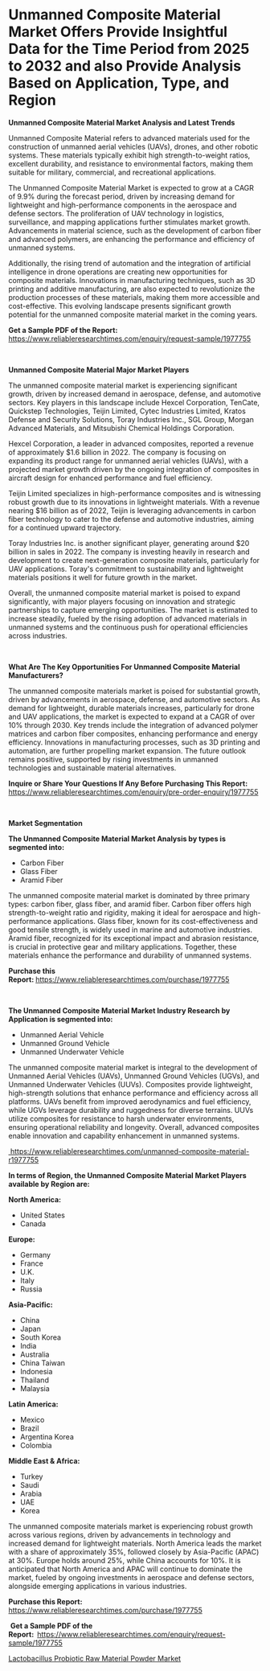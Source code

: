 <p><h1>Unmanned Composite Material Market Offers Provide Insightful Data for the Time Period from 2025 to 2032 and also Provide Analysis Based on Application, Type, and Region</h1></p><p><strong>Unmanned Composite Material Market Analysis and Latest Trends</strong></p>
<p><p>Unmanned Composite Material refers to advanced materials used for the construction of unmanned aerial vehicles (UAVs), drones, and other robotic systems. These materials typically exhibit high strength-to-weight ratios, excellent durability, and resistance to environmental factors, making them suitable for military, commercial, and recreational applications. </p><p>The Unmanned Composite Material Market is expected to grow at a CAGR of 9.9% during the forecast period, driven by increasing demand for lightweight and high-performance components in the aerospace and defense sectors. The proliferation of UAV technology in logistics, surveillance, and mapping applications further stimulates market growth. Advancements in material science, such as the development of carbon fiber and advanced polymers, are enhancing the performance and efficiency of unmanned systems.</p><p>Additionally, the rising trend of automation and the integration of artificial intelligence in drone operations are creating new opportunities for composite materials. Innovations in manufacturing techniques, such as 3D printing and additive manufacturing, are also expected to revolutionize the production processes of these materials, making them more accessible and cost-effective. This evolving landscape presents significant growth potential for the unmanned composite material market in the coming years.</p></p>
<p><strong>Get a Sample PDF of the Report:&nbsp;</strong> <a href="https://www.reliableresearchtimes.com/enquiry/request-sample/1977755?utm_campaign=3355&utm_medium=2&utm_source=Github&utm_content=ia&utm_term=03042025&utm_id=unmanned-composite-material">https://www.reliableresearchtimes.com/enquiry/request-sample/1977755</a></p>
<p>&nbsp;</p>
<p><strong>Unmanned Composite Material Major Market Players</strong></p>
<p><p>The unmanned composite material market is experiencing significant growth, driven by increased demand in aerospace, defense, and automotive sectors. Key players in this landscape include Hexcel Corporation, TenCate, Quickstep Technologies, Teijin Limited, Cytec Industries Limited, Kratos Defense and Security Solutions, Toray Industries Inc., SGL Group, Morgan Advanced Materials, and Mitsubishi Chemical Holdings Corporation.</p><p>Hexcel Corporation, a leader in advanced composites, reported a revenue of approximately $1.6 billion in 2022. The company is focusing on expanding its product range for unmanned aerial vehicles (UAVs), with a projected market growth driven by the ongoing integration of composites in aircraft design for enhanced performance and fuel efficiency.</p><p>Teijin Limited specializes in high-performance composites and is witnessing robust growth due to its innovations in lightweight materials. With a revenue nearing $16 billion as of 2022, Teijin is leveraging advancements in carbon fiber technology to cater to the defense and automotive industries, aiming for a continued upward trajectory.</p><p>Toray Industries Inc. is another significant player, generating around $20 billion in sales in 2022. The company is investing heavily in research and development to create next-generation composite materials, particularly for UAV applications. Toray's commitment to sustainability and lightweight materials positions it well for future growth in the market.</p><p>Overall, the unmanned composite material market is poised to expand significantly, with major players focusing on innovation and strategic partnerships to capture emerging opportunities. The market is estimated to increase steadily, fueled by the rising adoption of advanced materials in unmanned systems and the continuous push for operational efficiencies across industries.</p></p>
<p>&nbsp;</p>
<p><strong>What Are The Key Opportunities For Unmanned Composite Material Manufacturers?</strong></p>
<p><p>The unmanned composite materials market is poised for substantial growth, driven by advancements in aerospace, defense, and automotive sectors. As demand for lightweight, durable materials increases, particularly for drone and UAV applications, the market is expected to expand at a CAGR of over 10% through 2030. Key trends include the integration of advanced polymer matrices and carbon fiber composites, enhancing performance and energy efficiency. Innovations in manufacturing processes, such as 3D printing and automation, are further propelling market expansion. The future outlook remains positive, supported by rising investments in unmanned technologies and sustainable material alternatives.</p></p>
<p><strong>Inquire or Share Your Questions If Any Before Purchasing This Report:</strong> <a href="https://www.reliableresearchtimes.com/enquiry/pre-order-enquiry/1977755?utm_campaign=3355&utm_medium=2&utm_source=Github&utm_content=ia&utm_term=03042025&utm_id=unmanned-composite-material">https://www.reliableresearchtimes.com/enquiry/pre-order-enquiry/1977755</a></p>
<p>&nbsp;</p>
<p><strong>Market Segmentation</strong></p>
<p><strong>The Unmanned Composite Material Market Analysis by types is segmented into:</strong></p>
<p><ul><li>Carbon Fiber</li><li>Glass Fiber</li><li>Aramid Fiber</li></ul></p>
<p><p>The unmanned composite material market is dominated by three primary types: carbon fiber, glass fiber, and aramid fiber. Carbon fiber offers high strength-to-weight ratio and rigidity, making it ideal for aerospace and high-performance applications. Glass fiber, known for its cost-effectiveness and good tensile strength, is widely used in marine and automotive industries. Aramid fiber, recognized for its exceptional impact and abrasion resistance, is crucial in protective gear and military applications. Together, these materials enhance the performance and durability of unmanned systems.</p></p>
<p><strong>Purchase this Report:&nbsp;</strong><a href="https://www.reliableresearchtimes.com/purchase/1977755?utm_campaign=3355&utm_medium=2&utm_source=Github&utm_content=ia&utm_term=03042025&utm_id=unmanned-composite-material">https://www.reliableresearchtimes.com/purchase/1977755</a></p>
<p>&nbsp;</p>
<p><strong>The Unmanned Composite Material Market Industry Research by Application is segmented into:</strong></p>
<p><ul><li>Unmanned Aerial Vehicle</li><li>Unmanned Ground Vehicle</li><li>Unmanned Underwater Vehicle</li></ul></p>
<p><p>The unmanned composite material market is integral to the development of Unmanned Aerial Vehicles (UAVs), Unmanned Ground Vehicles (UGVs), and Unmanned Underwater Vehicles (UUVs). Composites provide lightweight, high-strength solutions that enhance performance and efficiency across all platforms. UAVs benefit from improved aerodynamics and fuel efficiency, while UGVs leverage durability and ruggedness for diverse terrains. UUVs utilize composites for resistance to harsh underwater environments, ensuring operational reliability and longevity. Overall, advanced composites enable innovation and capability enhancement in unmanned systems.</p></p>
<p><a href="https://www.reliableresearchtimes.com/unmanned-composite-material-r1977755?utm_campaign=3355&utm_medium=2&utm_source=Github&utm_content=ia&utm_term=03042025&utm_id=unmanned-composite-material">&nbsp;https://www.reliableresearchtimes.com/unmanned-composite-material-r1977755</a></p>
<p><strong>In terms of Region, the Unmanned Composite Material Market Players available by Region are:</strong></p>
<p>
    <p> <strong> North America: </strong>
        <ul>
            <li>United States</li>
            <li>Canada</li>
        </ul>
        </p> 
    <p> <strong> Europe: </strong>
        <ul>
            <li>Germany</li>
            <li>France</li>
            <li>U.K.</li>
            <li>Italy</li>
            <li>Russia</li>
        </ul>
        </p> 
    <p> <strong> Asia-Pacific: </strong>
        <ul>
            <li>China</li>
            <li>Japan</li>
            <li>South Korea</li>
            <li>India</li>
            <li>Australia</li>
            <li>China Taiwan</li>
            <li>Indonesia</li>
            <li>Thailand</li>
            <li>Malaysia</li>
        </ul>
        </p> 
    <p> <strong> Latin America: </strong>
        <ul>
            <li>Mexico</li>
            <li>Brazil</li>
            <li>Argentina Korea</li>
            <li>Colombia</li>
        </ul>
        </p> 
    <p> <strong> Middle East & Africa: </strong>
        <ul>
            <li>Turkey</li>
            <li>Saudi</li>
            <li>Arabia</li>
            <li>UAE</li>
            <li>Korea</li>
        </ul>
    </p>
    </p>
<p><p>The unmanned composite materials market is experiencing robust growth across various regions, driven by advancements in technology and increased demand for lightweight materials. North America leads the market with a share of approximately 35%, followed closely by Asia-Pacific (APAC) at 30%. Europe holds around 25%, while China accounts for 10%. It is anticipated that North America and APAC will continue to dominate the market, fueled by ongoing investments in aerospace and defense sectors, alongside emerging applications in various industries.</p></p>
<p><strong>Purchase this Report: </strong><a href="https://www.reliableresearchtimes.com/purchase/1977755?utm_campaign=3355&utm_medium=2&utm_source=Github&utm_content=ia&utm_term=03042025&utm_id=unmanned-composite-material">https://www.reliableresearchtimes.com/purchase/1977755</a></p>
<p>&nbsp;<strong>Get a Sample PDF of the Report:&nbsp;&nbsp;</strong><a href="https://www.reliableresearchtimes.com/enquiry/request-sample/1977755?utm_campaign=3355&utm_medium=2&utm_source=Github&utm_content=ia&utm_term=03042025&utm_id=unmanned-composite-material">https://www.reliableresearchtimes.com/enquiry/request-sample/1977755</a></p>
<p><strong></strong></p>
<p><p><a href="https://github.com/shefikagbons/Market-Research-Report-List-1/blob/main/lactobacillus-probiotic-raw-material-powder-market.md?utm_campaign=3355&utm_medium=2&utm_source=Github&utm_content=ia&utm_term=03042025&utm_id=unmanned-composite-material">Lactobacillus Probiotic Raw Material Powder Market</a></p></p>